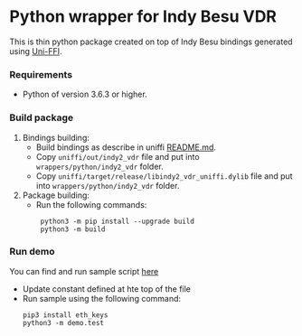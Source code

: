 # Python wrapper for Indy Besu VDR

This is thin python package created on top of Indy Besu bindings generated using [Uni-FFI](../../uniffi/README.md).

### Requirements

* Python of version 3.6.3 or higher.

### Build package

1. Bindings building:
    * Build bindings as describe in uniffi [README.md](../../uniffi/README.md).
    * Copy `uniffi/out/indy2_vdr` file and put into `wrappers/python/indy2_vdr` folder.
    * Copy `uniffi/target/release/libindy2_vdr_uniffi.dylib` file and put into `wrappers/python/indy2_vdr` folder.
2. Package building:
    * Run the following commands:
       ```
        python3 -m pip install --upgrade build
        python3 -m build
        ```

### Run demo

You can find and run sample script [here](./demo/test.py)

* Update constant defined at hte top of the file
* Run sample using the following command:
   ```
   pip3 install eth_keys
   python3 -m demo.test
   ```